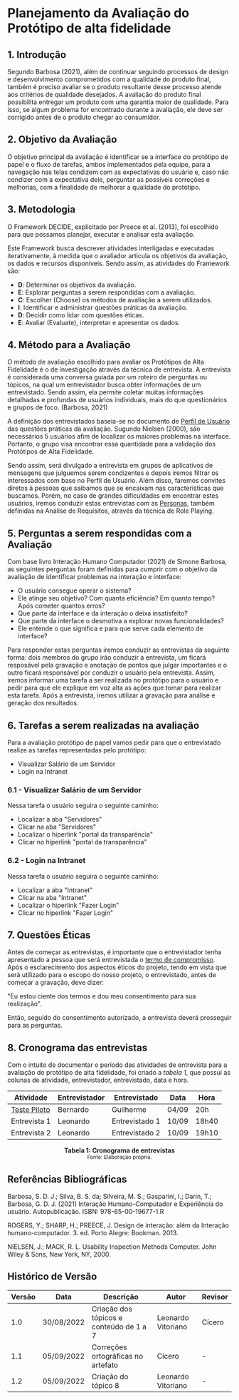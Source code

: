 # Planejamento da Avaliação do Protótipo de alta fidelidade

## 1. Introdução

Segundo Barbosa (2021), além de continuar seguindo processos de design e desenvolvimento comprometidos
com a qualidade do produto final, também é preciso avaliar se o produto resultante desse processo atende aos critérios de qualidade desejados. A avaliação do produto final possibilita entregar um produto com
uma garantia maior de qualidade. Para isso, se algum problema for encontrado durante a avaliação, ele
deve ser corrigido antes de o produto chegar ao consumidor.

## 2. Objetivo da Avaliação

O objetivo principal da avaliação é identificar se a interface do protótipo de papel e o fluxo de tarefas, ambos implementados pela equipe, para a navegação nas telas condizem com as expectativas do usuário e, caso não condizer com a expectativa dele, perguntar as possíveis correções e melhorias, com a finalidade de melhorar a qualidade do protótipo.

## 3. Metodologia

O Framework DECIDE, explicitado por Preece et al. (2013), foi escolhido para que possamos planejar, executar e analisar esta avaliação.

Este Framework busca descrever atividades interligadas e executadas iterativamente, à medida que o avaliador articula os objetivos da avaliação, os dados e recursos disponíveis. Sendo assim, as atividades do Framework são:

- **D**: Determinar os objetivos da avaliação.
- **E**: Explorar perguntas a serem respondidas com a avaliação.
- **C**: Escolher (Choose) os métodos de avaliação a serem utilizados.
- **I**: Identificar e administrar questões práticas da avaliação.
- **D**: Decidir como lidar com questões éticas.
- **E**: Avaliar (Evaluate), interpretar e apresentar os dados.

## 4. Método para a Avaliação

O método de avaliação escolhido para avaliar os Protótipos de Alta Fidelidade é o de investigação através da técnica de entrevista. A entrevista é considerada uma conversa guiada por um roteiro de perguntas ou tópicos, na qual um entrevistador busca obter informações de um entrevistado. Sendo assim, ela permite coletar muitas informações detalhadas e profundas de usuários individuais, mais do que questionários e grupos de foco. (Barbosa, 2021)

A definição dos entrevistados baseia-se no documento de <a href="https://interacao-humano-computador.github.io/2022.1-PMDF/#/analise_de_requisitos/perfil_do_usuario">Perfil de Usuário</a> das questões práticas da avaliação. Sugundo Nielsen (2000), são necessários 5 usuários afim de localizar os maiores problemas na interface. Portanto, o grupo visa encontrar essa quantidade para a validação dos Protótipos de Alta Fidelidade.

Sendo assim, será divulgado a entrevista em grupos de aplicativos de mensagens que julguemos serem condizentes e depois iremos filtrar os interessados com base no Perfil de Usuário. Além disso, faremos convites diretos à pessoas que saibamos que se encaixam nas características que buscamos. Porém, no caso de grandes dificuldades em encontrar estes usuários, iremos conduzir estas entrevistas com as <a href="https://interacao-humano-computador.github.io/2022.1-PMDF/#/analise_de_requisitos/personas">Personas</a>, também definidas na Análise de Requisitos, através da técnica de Role Playing.

## 5. Perguntas a serem respondidas com a Avaliação

Com base livro Interação Humano Computador (2021) de Simone Barbosa, as seguintes perguntas foram definidas para cumprir com o objetivo da avaliação de identificar problemas na interação e interface:

- O usuário consegue operar o sistema?
- Ele atinge seu objetivo? Com quanta eficiência? Em quanto tempo? Após cometer quantos erros?
- Que parte da interface e da interação o deixa insatisfeito?
- Que parte da interface o desmotiva a explorar novas funcionalidades?
- Ele entende o que significa e para que serve cada elemento de interface?

Para responder estas perguntas iremos conduzir as entrevistas da seguinte forma: dois membros do grupo irão conduzir a entrevista, um ficará resposável pela gravação e anotação de pontos que julgar importantes e o outro ficará responsável por conduzir o usuário pela entrevista. Assim, iremos informar uma tarefa a ser realizada no protótipo para o usuário e pedir para que ele explique em voz alta as ações que tomar para realizar esta tarefa. Após a entrevista, iremos utilizar a gravação para análise e geração dos resultados.

## 6. Tarefas a serem realizadas na avaliação

Para a avaliação protótipo de papel vamos pedir para que o entrevistado realize as tarefas representadas pelo protótipo:

- Visualizar Salário de um Servidor
- Login na Intranet

### 6.1 - Visualizar Salário de um Servidor

Nessa tarefa o usuário seguira o seguinte caminho:

- Localizar a aba "Servidores"
- Clicar na aba "Servidores"
- Localizar o hiperlink "portal da transparência"
- Clicar no hiperlink "portal da transparência"

### 6.2 - Login na Intranet

Nessa tarefa o usuário seguira o seguinte caminho:

- Localizar a aba "Intranet"
- Clicar na aba "Intranet"
- Localizar o hiperlink "Fazer Login"
- Clicar no hiperlink "Fazer Login"

## 7. Questões Éticas

Antes de começar as entrevistas, é importante que o entrevistador tenha apresentado a pessoa que será entrevistada o <a href="https://interacao-humano-computador.github.io/2022.1-PMDF/#/analise_de_requisitos/aspectos_eticos">termo de compromisso</a>. Após o esclarecimento dos aspectos éticos do projeto, tendo em vista que será utilizado para o escopo do nosso projeto, o entrevistado, antes de começar a gravação, deve dizer:

"Eu estou ciente dos termos e dou meu consentimento para sua realização".

Então, seguido do consentimento autorizado, a entrevista deverá prosseguir para as perguntas.

## 8. Cronograma das entrevistas

Com o intuito de documentar o período das atividades de entrevista para a avaliação do protótipo de alta fidelidade, foi criado a *tabela 1*, que possuí as colunas de atividade, entrevistador, entrevistado, data e hora.

| Atividade | Entrevistador | Entrevistado | Data | Hora | 
| --------- | ------------- | ------------ | ---- | ---- |
| <a href="https://interacao-humano-computador.github.io/2022.1-PMDF/#/nivel3/avaliacao_prototipo_alta_fidelidade?id=_11-metodologia" >Teste Piloto</a> | Bernardo | Guilherme | 04/09 | 20h |
| Entrevista 1 | Leonardo | Entrevistado 1 | 10/09 | 18h40 |
| Entrevista 2 | Leonardo | Entrevistado 2 | 10/09 | 19h10 |


<figcaption align='center'>
    <b>Tabela 1: Cronograma de entrevistas</b>
    <br><small>Fonte: Elaboração própria.</small>
</figcaption>

## Referências Bibliográficas

Barbosa, S. D. J.; Silva, B. S. da; Silveira, M. S.; Gasparini, I.; Darin, T.; Barbosa, G. D. J. (2021)
Interação Humano-Computador e Experiência do usuário. Autopublicação. ISBN: 978-65-00-19677-1.R

ROGERS, Y.; SHARP, H.; PREECE, J. Design de interação: além da Interação humano-computador. 3. ed. Porto Alegre: Bookman. 2013.

NIELSEN, J.; MACK, R. L. Usability Inspection Methods Computer. John Wiley &
Sons, New York, NY, 2000.

## Histórico de Versão

| Versão | Data       | Descrição                               | Autor              | Revisor |
| ------ | ---------- | --------------------------------------- | ------------------ | ------- |
| 1.0    | 30/08/2022 | Criação dos tópicos e conteúdo de 1 a 7 | Leonardo Vitoriano | Cícero  |
| 1.1    | 05/09/2022 | Correções ortográficas no artefato      | Cícero             | -       |
| 1.2    | 05/09/2022 | Criação do tópico 8      | Leonardo Vitoriano                | -       |